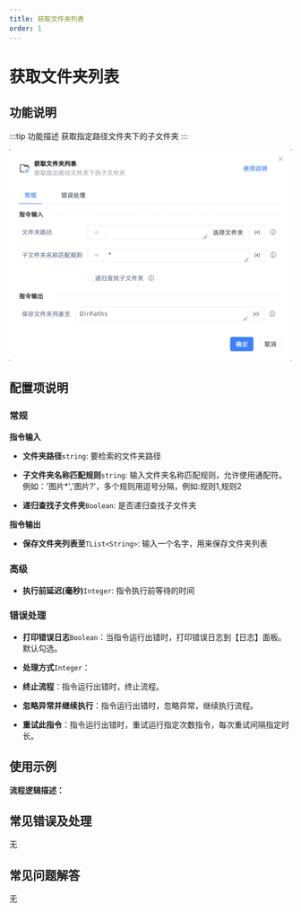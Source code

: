 ```yaml
---
title: 获取文件夹列表
order: 1
---
```


# 获取文件夹列表

## 功能说明

:::tip 功能描述
获取指定路径文件夹下的子文件夹
:::

![获取文件夹列表](../../../assets/获取文件夹列表_command.png)

## 配置项说明

### 常规

**指令输入**

- **文件夹路径**`string`: 要检索的文件夹路径

- **子文件夹名称匹配规则**`string`: 输入文件夹名称匹配规则，允许使用通配符。例如：'图片*','图片?'，多个规则用逗号分隔，例如:规则1,规则2

- **递归查找子文件夹**`Boolean`: 是否递归查找子文件夹


**指令输出**

- **保存文件夹列表至**`TList<String>`: 输入一个名字，用来保存文件夹列表

### 高级

- **执行前延迟(毫秒)**`Integer`: 指令执行前等待的时间

### 错误处理

- **打印错误日志**`Boolean`：当指令运行出错时，打印错误日志到【日志】面板。默认勾选。

- **处理方式**`Integer`：

 - **终止流程**：指令运行出错时，终止流程。

 - **忽略异常并继续执行**：指令运行出错时，忽略异常，继续执行流程。

 - **重试此指令**：指令运行出错时，重试运行指定次数指令，每次重试间隔指定时长。

## 使用示例

**流程逻辑描述：** 

## 常见错误及处理

无

## 常见问题解答

无

